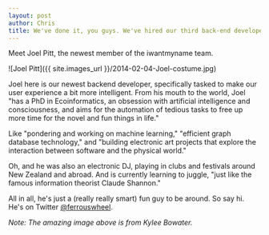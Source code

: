 ```yaml
---
layout: post
author: Chris
title: We've done it, you guys. We've hired our third back-end developer.
---
```


Meet Joel Pitt, the newest member of the iwantmyname team. 

![Joel Pitt]({{ site.images_url }}/2014-02-04-Joel-costume.jpg)

Joel here is our newest backend developer, specifically tasked to make our user experience a bit more intelligent. From his mouth to the world, Joel "has a PhD in Ecoinformatics, an obsession with artificial intelligence and consciousness, and aims for the automation of tedious tasks to free up more time for the novel and fun things in life."

<!-- more -->

Like "pondering and working on machine learning," "efficient graph database technology," and "building electronic art projects that explore the interaction between software and the physical world."

Oh, and he was also an electronic DJ, playing in clubs and festivals around New Zealand and abroad. And is currently learning to juggle, "just like the famous information theorist Claude Shannon."

All in all, he's just a (really really smart) fun guy to be around. So say hi. He's on Twitter [@ferrouswheel](https://twitter.com/ferrouswheel).

*Note: The amazing image above is from Kylee Bowater.*